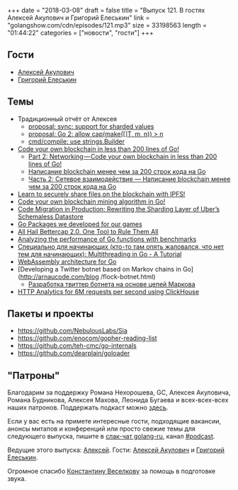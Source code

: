 +++
date = "2018-03-08"
draft = false
title = "Выпуск 121. В гостях Алексей Акулович и Григорий Елеськин"
link = "golangshow.com/cdn/episodes/121.mp3"
size = 33198563
length = "01:44:22"
categories = ["новости", "гости"]
+++

## Гости

* [Алексей Акулович](https://github.com/AterCattus)
* [Григорий Елеськин](https://github.com/nyarum)

## Темы

* Традиционный отчёт от Алексея
  * [proposal: sync: support for sharded values](https://github.com/golang/go/issues/18802)
  * [proposal: Go 2: allow cap(make([]T, m, n)) > n](https://github.com/golang/go/issues/24204)
  * [cmd/compile: use strings.Builder](https://github.com/golang/go/issues/23828)
* [Code your own blockchain in less than 200 lines of Go!](https://medium.com/@mycoralhealth/code-your-own-blockchain-in-less-than-200-lines-of-go-e296282bcffc)
  * [Part 2: Networking — Code your own blockchain in less than 200 lines of Go!](https://medium.com/@mycoralhealth/part-2-networking-code-your-own-blockchain-in-less-than-200-lines-of-go-17fe1dad46e1)
  * [Написание blockchain менее чем за 200 строк кода на Go](https://habrahabr.ru/post/347930/)
  * [Часть 2: Сетевое взаимодействие — Написание blockchain менее чем за 200 строк кода на Go](https://habrahabr.ru/post/348624/)
* [Learn to securely share files on the blockchain with IPFS!](https://medium.com/@mycoralhealth/learn-to-securely-share-files-on-the-blockchain-with-ipfs-219ee47df54c)
* [Code your own blockchain mining algorithm in Go!](https://medium.com/@mycoralhealth/code-your-own-blockchain-mining-algorithm-in-go-82c6a71aba1f)
* [Code Migration in Production: Rewriting the Sharding Layer of Uber’s Schemaless Datastore](https://eng.uber.com/schemaless-rewrite/)
* [Go Packages we developed for our games](https://dev.to/hajimehoshi/go-packages-we-developed-for-our-games--4cl9)
* [All Hail Bettercap 2.0, One Tool to Rule Them All](https://www.evilsocket.net/2018/02/27/All-hail-bettercap-2-0-one-tool-to-rule-them-all/)
* [Analyzing the performance of Go functions with benchmarks](https://medium.com/justforfunc/analyzing-the-performance-of-go-functions-with-benchmarks-60b8162e61c6)
* [Специально для начинающих (кто-то там опять жаловался, что нет тем для начинающих): Multithreading in Go - A Tutorial](https://pragmacoders.com/multithreading-go-tutorial/)
* [WebAssembly architecture for Go](https://docs.google.com/document/d/131vjr4DH6JFnb-blm_uRdaC0_Nv3OUwjEY5qVCxCup4/edit)
* [Developing a Twitter botnet based on Markov chains in Go](http://arnaucode.com/blog /flock-botnet.html)
  * [Разработка твиттер ботнета на основе цепей Маркова](https://4gophers.ru/articles/markov-twitter-botnet/)
* [HTTP Analytics for 6M requests per second using ClickHouse](https://blog.cloudflare.com/http-analytics-for-6m-requests-per-second-using-clickhouse/)

## Пакеты и проекты

* https://github.com/NebulousLabs/Sia
* https://github.com/enocom/gopher-reading-list
* https://github.com/teh-cmc/go-internals
* https://github.com/dearplain/goloader

## "Патроны"

Благодарим за поддержку Романа Нехорошева, GC, Алексея Акуловича, Романа Будникова, Алексея Махова, Леонида Бугаева и всех-всех-всех
наших патронов. Поддержать подкаст можно [здесь](https://www.patreon.com/golangshow).

Если у вас есть на примете интересные гости, подходящие вакансии, анонсы митапов и конференций
или просто свежие темы для следующего выпуска, пишите в [слак-чат golang-ru](http://slack.golang-ru.com), канал [#podcast](https://golang-ru.slack.com/messages/C065X9AMS).

Ведущие этого выпуска: [Алексей](https://twitter.com/paaleksey).
Гости: [Алексей Акулович](https://github.com/AterCattus) и [Григорий Елеськин](https://github.com/nyarum).

Огромное спасибо [Константину Веселкову](https://github.com/KosToZyB) за помощь в подготовке звука.
